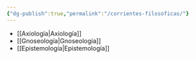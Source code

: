 ```yaml
---
{"dg-publish":true,"permalink":"/corrientes-filosoficas/"}
---
```


- [[Axiología\|Axiología]]
- [[Gnoseología\|Gnoseología]]
- [[Epistemología\|Epistemología]]